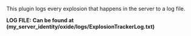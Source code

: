This plugin logs every explosion that happens in the server to a log file.

**LOG FILE:** **Can be found at (**my_server_identity/oxide/logs/ExplosionTrackerLog.txt**)**